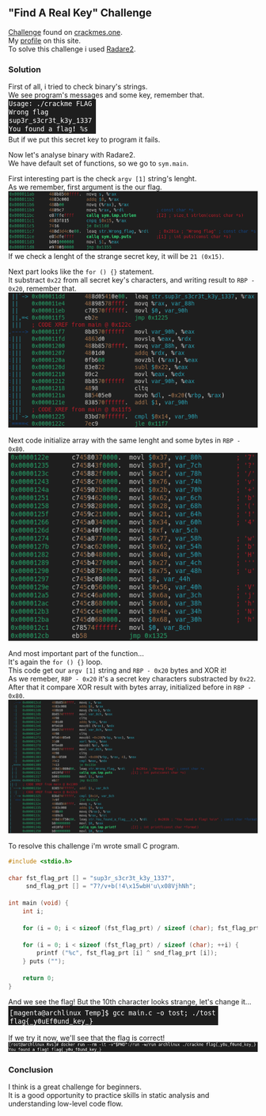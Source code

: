 ## "Find A Real Key" Challenge
[Challenge](https://crackmes.one/crackme/629e1e5833c5d4251e72375f) found on [crackmes.one](https://crackmes.one).  
My [profile](https://crackmes.one/user/_Magenta_) on this site.  
To solve this challenge i used [Radare2](https://github.com/radareorg/radare2).

### Solution

First of all, i tried to check binary's strings.  
We see program's messages and some key, remember that.  
![](screenshots/strings.png)  
But if we put this secret key to program it fails.  
  
Now let's analyse binary with Radare2.  
We have default set of functions, so we go to `sym.main`.  
  
First interesting part is the check `argv [1]` string's lenght.  
As we remember, first argument is the our flag.  
![](screenshots/lencheck.png)  
If we check a lenght of the strange secret key, it will be `21 (0x15)`.  
  
Next part looks like the `for () {}` statement.  
It substract `0x22` from all secret key's characters, and writing result to `RBP - 0x20`, remember that.  
![](screenshots/loop22sub.png)  
  
Next code initialize array with the same lenght and some bytes in `RBP - 0x80`.  
![](screenshots/somearray.png)  
  
And most important part of the function...  
It's again the `for () {}` loop.  
This code get our `argv [1]` string and `RBP - 0x20` bytes and XOR it!  
As we remeber, `RBP - 0x20` it's a secret key characters substracted by `0x22`.  
After that it compare XOR result with bytes array, initialized before in `RBP - 0x80`.  
![](screenshots/finalcheck.png)  
  
To resolve this challenge i'm wrote small C program.
```c
#include <stdio.h>

char fst_flag_prt [] = "sup3r_s3cr3t_k3y_1337",
     snd_flag_prt [] = "7?/v+b(!4\x15wbH'u\x08VjhNh";

int main (void) {
    int i;

    for (i = 0; i < sizeof (fst_flag_prt) / sizeof (char); fst_flag_prt [i] -= 0x22, ++i);

    for (i = 0; i < sizeof (fst_flag_prt) / sizeof (char); ++i) {
        printf ("%c", fst_flag_prt [i] ^ snd_flag_prt [i]);
    } puts ("");

    return 0;
}
```  
  
And we see the flag! But the 10th character looks strange, let's change it...  
![](screenshots/resolver.png)  
  
If we try it now, we'll see that the flag is correct!  
![](screenshots/flag.png)

### Conclusion
I think is a great challenge for beginners.  
It is a good opportunity to practice skills in static analysis and understanding low-level code flow.

